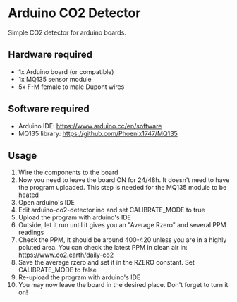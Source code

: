 # Arduino CO2 Detector

Simple CO2 detector for arduino boards.

## Hardware required

- 1x Arduino board (or compatible)
- 1x MQ135 sensor module
- 5x F-M female to male Dupont wires

## Software required

- Arduino IDE: https://www.arduino.cc/en/software
- MQ135 library: https://github.com/Phoenix1747/MQ135

## Usage

1. Wire the components to the board
2. Now you need to leave the board ON for 24/48h. It doesn't need to have the program uploaded. This step is needed for the MQ135 module to be heated
3. Open arduino's IDE
4. Edit arduino-co2-detector.ino and set CALIBRATE_MODE to true
5. Upload the program with arduino's IDE
6. Outside, let it run until it gives you an "Average Rzero" and several PPM readings
7. Check the PPM, it should be around 400-420 unless you are in a highly poluted area. You can check the latest PPM in clean air in: https://www.co2.earth/daily-co2
8. Save the average rzero and set it in the RZERO constant. Set CALIBRATE_MODE to false
9. Re-upload the program with arduino's IDE
10. You may now leave the board in the desired place. Don't forget to turn it on!
